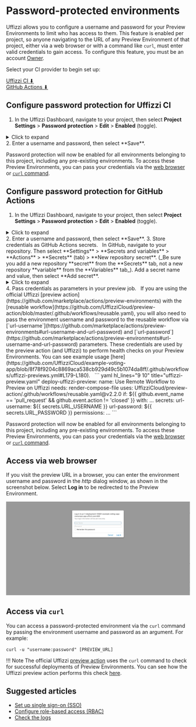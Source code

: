 # Password-protected environments

Uffizzi allows you to configure a username and password for your Preview Environments to limit who has access to them. This feature is enabled per project, so anyone navigating to the URL of any Preview Environment of that project, either via a web browser or with a command like `curl`, must enter valid credentials to gain access. To configure this feature, you must be an account [Owner](../topics/rbac.md#owner).

Select your CI provider to begin set up:    

[Uffizzi CI ⬇](#configure-password-protection-for-uffizzi-ci)    
[GitHub Actions ⬇](#configure-password-protection-for-github-actions)  

## Configure password protection for Uffizzi CI  
1. In the Uffizzi Dashboard, navigate to your project, then select **Project Settings** > **Password protection** > **Edit** > **Enabled** (toggle).
  <details><summary>Click to expand</summary>
  <img src="../../assets/images/password-protection.webp">
  </details>
2. Enter a username and password, then select **Save**.  

Password protection will now be enabled for all environments belonging to this project, including any pre-existing environments. To access these Preview Environments, you can pass your credentials via the [web browser](#access-via-web-browser) or [`curl` command](#access-via-curl).  

## Configure password protection for GitHub Actions
1. In the Uffizzi Dashboard, navigate to your project, then select **Project Settings** > **Password protection** > **Edit** > **Enabled** (toggle).
  <details><summary>Click to expand</summary>
  <img src="../../assets/images/password-protection.webp">
  </details>
2. Enter a username and password, then select **Save**.
3. Store credentials as GitHub Actions secrets.  
  &nbsp;  
  In GitHub, navigate to your repository. Then select **Settings** > **Secrets and variables** > **Actions** >  **Secrets** (tab) > **New repository secret**. (_Be sure you add a new repository **secret** from the **Secrets** tab, not a new repository **variable** from the **Variables** tab_). Add a secret name and value, then select **Add secret**.
  <details><summary>Click to expand</summary>
  <img src="../../assets/images/github-actions-secrets.webp">
  <img src="../../assets/images/add-secret.webp">
  </details>
4. Pass credentials as parameters in your preview job.  
  &nbsp;  
  If you are using the official Uffizzi [preview action](https://github.com/marketplace/actions/preview-environments) with the [reusable workflow](https://github.com/UffizziCloud/preview-action/blob/master/.github/workflows/reusable.yaml), you will also need to pass the environment username and password to the reusable workflow via [`url-username`](https://github.com/marketplace/actions/preview-environments#url-username-and-url-password) and [`url-password`](https://github.com/marketplace/actions/preview-environments#url-username-and-url-password) parameters. These credentials are used by the preview action (and Uffizzi) to perform health checks on your Preview Environments. You can see example usage [here](https://github.com/UffizziCloud/example-voting-app/blob/8f78f9204c8869aca538cb929d49c5b1074da8ff/.github/workflows/uffizzi-previews.yml#L179-L180).
  &nbsp;  
  ``` yaml hl_lines="9 10" title="uffizzi-preview.yaml"
  deploy-uffizzi-preview:
    name: Use Remote Workflow to Preview on Uffizzi
    needs: render-compose-file
    uses: UffizziCloud/preview-action/.github/workflows/reusable.yaml@v2.2.0
    if: ${{ github.event_name == 'pull_request' && github.event.action != 'closed' }}
    with:
      ...
    secrets:
      url-username: ${{ secrets.URL_USERNAME }}
      url-password: ${{ secrets.URL_PASSWORD }}
    permissions:
      ...
  ```

Password protection will now be enabled for all environments belonging to this project, including any pre-existing environments. To access these Preview Environments, you can pass your credentials via the [web browser](#access-via-web-browser) or [`curl` command](#access-via-curl).  

## Access via web browser
If you visit the preview URL in a browser, you can enter the environment username and password in the _http_ dialog window, as shown in the screenshot below. Select **Log in** to be redirected to the Preview Environment.  

![HTTP dialog window](../assets/images/http-dialog.webp)
## Access via `curl`
You can access a password-protected environment via the `curl` command by passing the environment username and password as an argument. For example:    

```
curl -u "username:password" [PREVIEW_URL]
```

!!! Note
    The official Uffizzi [preview action](https://github.com/marketplace/actions/preview-environments) uses the `curl` command to check for successful deployments of Preview Environments. You can see how the Uffizzi preview action performs this check [here](https://github.com/UffizziCloud/preview-action/blob/599ea1a94a5ee8bca85843f9ec40524778e14cfc/.github/workflows/reusable.yaml#L284-L287).

## Suggested articles
* [Set up single sign-on (SSO)](single-sign-on.md)
* [Configure role-based access (RBAC)](../topics/rbac.md)
* [Check the logs](logs.md)
